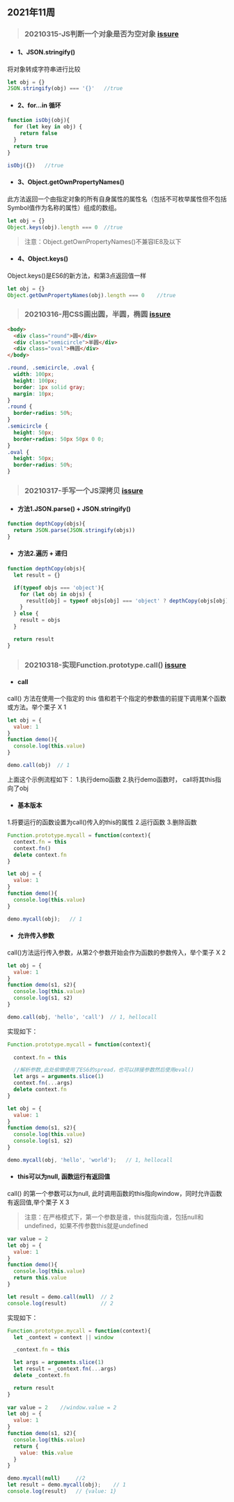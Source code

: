 ## 2021年11周

> ### 20210315-JS判断一个对象是否为空对象 [issure](https://github.com/JuneBlueberry/blog-post-code/issues/1)

- #### 1、JSON.stringify()
将对象转成字符串进行比较
```javascript
let obj = {}
JSON.stringify(obj) === '{}'   //true
```

- #### 2、for...in 循环
```javascript
function isObj(obj){
  for (let key in obj) {
    return false
  }
  return true
}

isObj({})	//true
```

- #### 3、Object.getOwnPropertyNames()
此方法返回一个由指定对象的所有自身属性的属性名（包括不可枚举属性但不包括Symbol值作为名称的属性）组成的数组。
```javascript
let obj = {}
Object.keys(obj).length === 0  //true
```

> 注意：Object.getOwnPropertyNames()不兼容IE8及以下

- #### 4、Object.keys()
Object.keys()是ES6的新方法，和第3点返回值一样
```javascript
let obj = {}
Object.getOwnPropertyNames(obj).length === 0	//true
```

> ### 20210316-用CSS画出圆，半圆，椭圆 [issure](https://github.com/JuneBlueberry/blog-post-code/issues/1)

```html
<body>
  <div class="round">圆</div>
  <div class="semicircle">半圆</div>
  <div class="oval">椭圆</div>
</body>
```

```css
.round, .semicircle, .oval {
  width: 100px; 
  height: 100px;
  border: 1px solid gray;
  margin: 10px;
}
.round {
  border-radius: 50%;
}
.semicircle {
  height: 50px;
  border-radius: 50px 50px 0 0;
}
.oval {
  height: 50px;
  border-radius: 50%;
}
```

> ### 20210317-手写一个JS深拷贝 [issure](https://github.com/JuneBlueberry/blog-post-code/issues/2)

- #### 方法1.JSON.parse() + JSON.stringify()

```javascript
function depthCopy(objs){
  return JSON.parse(JSON.stringify(objs))
}
```

- #### 方法2.遍历 + 递归

```javascript
function depthCopy(objs){
  let result = {}

  if(typeof objs === 'object'){
    for (let obj in objs) {
      result[obj] = typeof objs[obj] === 'object' ? depthCopy(objs[obj]) : objs[obj]
    }
  } else {
    result = objs
  }

  return result
}
```

> ### 20210318-实现Function.prototype.call() [issure](https://github.com/JuneBlueberry/blog-post-code/issues/3)

- #### call
call() 方法在使用一个指定的 this 值和若干个指定的参数值的前提下调用某个函数或方法。举个栗子 X 1
```javascript
let obj = {
  value: 1
}
function demo(){
  console.log(this.value)
}

demo.call(obj)  // 1
```

上面这个示例流程如下：
1.执行demo函数
2.执行demo函数时， call将其this指向了obj

- #### 基本版本

1.将要运行的函数设置为call()传入的this的属性
2.运行函数
3.删除函数

```javascript
Function.prototype.mycall = function(context){
  context.fn = this
  context.fn()
  delete context.fn
}

let obj = {
  value: 1
}
function demo(){
  console.log(this.value)
}

demo.mycall(obj);   // 1
```

- #### 允许传入参数

call()方法运行传入参数，从第2个参数开始会作为函数的参数传入，举个栗子 X 2

```javascript
let obj = {
  value: 1
}
function demo(s1, s2){
  console.log(this.value)
  console.log(s1, s2)
}

demo.call(obj, 'hello', 'call')  // 1, hellocall
```

实现如下：
```javascript
Function.prototype.mycall = function(context){
    
  context.fn = this

  //解析参数,此处偷懒使用了ES6的spread，也可以拼接参数然后使用eval()
  let args = arguments.slice(1)
  context.fn(...args)
  delete context.fn
}

let obj = {
  value: 1
}
function demo(s1, s2){
  console.log(this.value)
  console.log(s1, s2)
}

demo.mycall(obj, 'hello', 'world');   // 1, hellocall
```

- #### this可以为null, 函数运行有返回值

call() 的第一个参数可以为null, 此时调用函数的this指向window，同时允许函数有返回值,举个栗子 X 3

> 注意：在严格模式下，第一个参数是谁，this就指向谁，包括null和undefined，如果不传参数this就是undefined

```javascript
var value = 2
let obj = {
  value: 1
}
function demo(){
  console.log(this.value)
  return this.value
}

let result = demo.call(null)  // 2
console.log(result)           // 2
```

实现如下：
``` javascript
Function.prototype.mycall = function(context){
  let _context = context || window

  _context.fn = this

  let args = arguments.slice(1)
  let result = _context.fn(...args)
  delete _context.fn

  return result
}
  
var value = 2    //window.value = 2
let obj = {
  value: 1
}
function demo(s1, s2){
  console.log(this.value)
  return {
    value: this.value
  }
}

demo.mycall(null)     //2
let result = demo.mycall(obj);    // 1
console.log(result)   // {value: 1}
```

